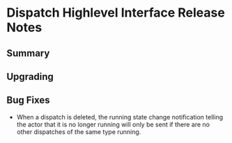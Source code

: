 # Dispatch Highlevel Interface Release Notes

## Summary

<!-- Here goes a general summary of what this release is about -->

## Upgrading

<!-- Here goes a list of breaking changes that users should be aware of when upgrading to this release -->

## Bug Fixes

* When a dispatch is deleted, the running state change notification telling the actor that it is no longer running will only be sent if there are no other dispatches of the same type running.
